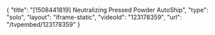 {
    "title": "[1508441819] Neutralizing Pressed Powder AutoShip",
    "type": "solo",
    "layout": "iframe-static",
    "videoId": "123178359",
    "url": "\/tvpembed\/123178359"
}